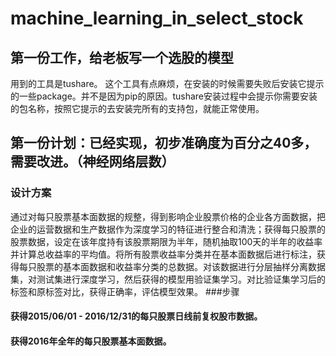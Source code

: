 # machine_learning_in_select_stock
## 第一份工作，给老板写一个选股的模型


用到的工具是tushare。
这个工具有点麻烦，在安装的时候需要失败后安装它提示的一些package。并不是因为pip的原因。tushare安装过程中会提示你需要安装的包名称，按照它提示的去安装完所有的支持包，就能正常使用。

## 第一份计划：已经实现，初步准确度为百分之40多，需要改进。（神经网络层数）
### 设计方案 
通过对每只股票基本面数据的规整，得到影响企业股票价格的企业各方面数据，把企业的运营数据和生产数据作为深度学习的特征进行整合和清洗；获得每只股票的股票数据，设定在该年度持有该股票期限为半年，随机抽取100天的半年的收益率并计算总收益率的平均值。将所有股票收益率分类并在基本面数据后进行标注，获得每只股票的基本面数据和收益率分类的总数据。对该数据进行分层抽样分离数据集，对测试集进行深度学习，然后获得的模型用验证集学习。对比验证集学习后的标签和原标签对比，获得正确率，评估模型效果。
###步骤
#### 获得2015/06/01 - 2016/12/31的每只股票日线前复权股市数据。
#### 获得2016年全年的每只股票基本面数据。
#### 

